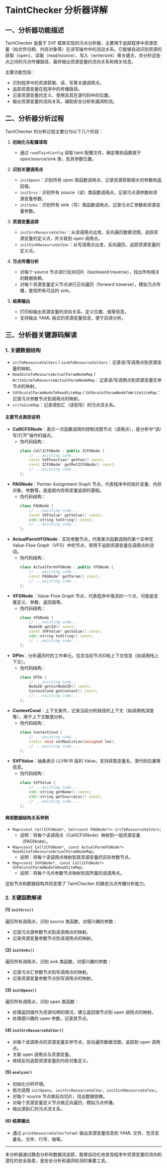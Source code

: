 # TaintChecker 分析器详解

## 一、分析器功能描述

TaintChecker 是基于 SVF 框架实现的污点分析器，主要用于追踪程序中资源变量（如文件句柄、内存对象等）在读写操作中的流动关系。它能够自动识别资源的获取（open）、读取（read/source）、写入（write/sink）等关键点，并分析这些点之间的污点传播路径，最终输出资源变量的流向关系和相关信息。

主要功能包括：
- 识别程序中的资源获取、读、写等关键调用点。
- 追踪资源变量在程序中的传播路径。
- 记录资源变量的定义、使用及其在源代码中的位置。
- 输出资源变量的流向关系，辅助安全分析和漏洞检测。

## 二、分析器分析过程

TaintChecker 的分析过程主要分为以下几个阶段：

1. **初始化与配置读取**
   - 通过 `readTaintConfig` 读取 taint 配置文件，确定哪些函数属于 open/source/sink 类，及其参数位置。

2. **识别关键调用点**
   - `initOpens`：识别所有 open 类函数调用点，记录资源获取相关的参数和返回值。
   - `initSrcs`：识别所有 source（读）类函数调用点，记录污点源参数和资源变量参数。
   - `initSnks`：识别所有 sink（写）类函数调用点，记录污点汇参数和资源变量参数。

3. **资源变量追踪**
   - `initSrcResourceValVar`：从读调用点出发，反向遍历数据流图，追踪资源变量的定义点，并关联到 open 调用点。
   - `initSinkResourceValVar`：从写调用点出发，反向遍历，追踪资源变量的定义点。

4. **污点传播分析**
   - 对每个 source 节点进行反向切片（backward traverse），找出所有相关的数据依赖。
   - 对每个资源变量定义节点进行正向遍历（forward traverse），模拟污点传播，查找所有可达的 sink。

5. **结果输出**
   - 打印和输出资源变量的流向关系、定义位置、值等信息。
   - 支持输出 YAML 格式的资源变量信息，便于后续分析。

## 三、分析器关键源码解读

### 1. 关键数据结构
- `srcToResourceValVars` / `sinkToResourceValVars`：记录读/写调用点到资源变量的映射。
- `ReadSiteToResourceActualParamNodeMap` / `WriteSiteToResourceActualParamNodeMap`：记录读/写调用点到资源变量实参节点的映射。
- `SVFAcutalParamNodeToReadSiteMap` / `SVFAcutalParamNodeToWriteSiteMap`：记录污点参数节点到调用点的映射。
- `srcToSinkMap`：记录源到汇（读到写）的污点流关系。

#### 主要节点类型说明
- **CallICFGNode**：表示一次函数调用的控制流图节点（调用点），是分析中“读/写/打开”操作的锚点。
  - 伪代码结构：
    ```cpp
    class CallICFGNode : public ICFGNode {
        // ...existing code...
        const SVFFunction* getFun() const;
        const ICFGNode* getRetICFGNode() const;
        // ...existing code...
    };
    ```
- **PAGNode**：Pointer Assignment Graph 节点，代表程序中的指针变量、内存对象、参数等，是底层内存和变量追踪的基础。
  - 伪代码结构：
    ```cpp
    class PAGNode {
        // ...existing code...
        const SVFValue* getValue() const;
        std::string toString() const;
        // ...existing code...
    };
    ```
- **ActualParmVFGNode**：实际参数节点，代表某次函数调用的某个实参在 Value-Flow Graph（VFG）中的节点，常用于追踪资源变量在调用点的流动。
  - 伪代码结构：
    ```cpp
    class ActualParmVFGNode : public VFGNode {
        // ...existing code...
        const PAGNode* getParam() const;
        // ...existing code...
    };
    ```
- **VFGNode**：Value-Flow Graph 节点，代表程序中值流的一个点，可能是变量定义、参数、返回值等。
  - 伪代码结构：
    ```cpp
    class VFGNode {
        // ...existing code...
        NodeID getId() const;
        const SVFValue* getValue() const;
        std::string toString() const;
        // ...existing code...
    };
    ```
- **DPIm**：分析遍历时的工作单元，包含当前节点ID和上下文信息（如调用栈上下文）。
  - 伪代码结构：
    ```cpp
    class DPIm {
        // ...existing code...
        NodeID getCurNodeID() const;
        ContextCond getContext() const;
        // ...existing code...
    };
    ```
- **ContextCond**：上下文条件，记录当前分析路径的上下文（如调用栈深度等），用于上下文敏感分析。
  - 伪代码结构：
    ```cpp
    class ContextCond {
        // ...existing code...
        static void setMaxCxtLen(unsigned len);
        // ...existing code...
    };
    ```
- **SVFValue**：抽象表示 LLVM IR 层的 Value，支持获取变量名、源代码位置等信息。
  - 伪代码结构：
    ```cpp
    class SVFValue {
        // ...existing code...
        std::string getName() const;
        std::string getSourceLoc() const;
        // ...existing code...
    };
    ```

#### 典型数据结构关系举例
- `Map<const CallICFGNode*, Set<const PAGNode*>> srcToResourceValVars;`
  - 说明：将每个读调用点（CallICFGNode）映射到一组资源变量（PAGNode）。
- `Map<const CallICFGNode*, const ActualParmVFGNode*> ReadSiteToResourceActualParamNodeMap;`
  - 说明：将每个读调用点映射到其资源变量的实际参数节点。
- `Map<const SVFGNode*, const CallICFGNode*> SVFAcutalParamNodeToReadSiteMap;`
  - 说明：将每个污点参数节点映射到其所属的读调用点。

这些节点和数据结构共同支撑了 TaintChecker 的静态污点传播分析能力。

### 2. 关键函数解读

#### (1) `initSrcs()`
遍历所有调用点，识别 source 类函数，对感兴趣的参数：
- 记录污点源参数节点到读调用点的映射。
- 记录资源变量参数节点到读调用点的映射。

#### (2) `initSnks()`
遍历所有调用点，识别 sink 类函数，对感兴趣的参数：
- 记录污点汇参数节点到写调用点的映射。
- 记录资源变量参数节点到写调用点的映射。

#### (3) `initOpens()`
遍历所有调用点，识别 open 类函数：
- 处理返回值作为资源句柄的情况，建立返回值节点到 open 调用点的映射。
- 处理感兴趣的 open 参数，记录其节点。

#### (4) `initSrcResourceValVar()`
- 对每个读调用点的资源变量实参节点，反向遍历数据流图，追踪到 open 调用点。
- 关联 open 调用点与资源变量。
- 继续反向追踪资源变量到内存对象定义。

#### (5) `analyze()`
- 初始化分析环境。
- 依次调用 `initOpens`、`initSrcResourceValVar`、`initSinkResourceValVar`。
- 对每个 source 节点做反向切片，找出数据依赖。
- 对每个资源变量定义节点做正向遍历，模拟污点传播。
- 输出源到汇的污点流关系。

#### (6) 结果输出
- 通过 `printResourceValVarToYaml` 输出资源变量信息到 YAML 文件，包含变量名、文件、行号、值等。

---

本分析器通过静态分析和数据流追踪，能够自动化地发现程序中资源变量的流向和潜在的安全隐患，是安全分析和漏洞检测的重要工具。
